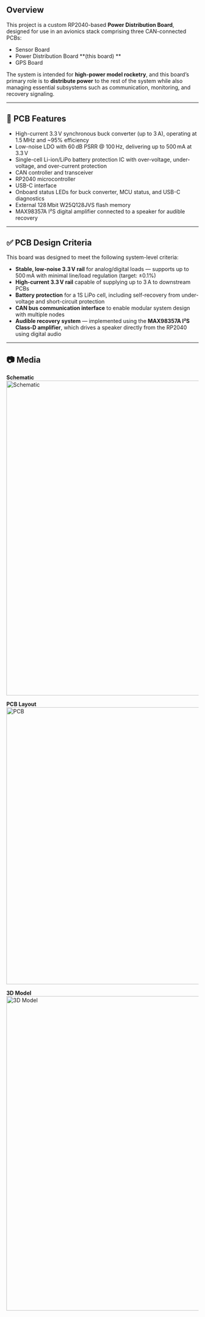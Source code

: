 ## Overview

This project is a custom RP2040-based **Power Distribution Board**, designed for use in an avionics stack comprising three CAN-connected PCBs:  
- Sensor Board  
- Power Distribution Board **(this board) ** 
- GPS Board

The system is intended for **high-power model rocketry**, and this board’s primary role is to **distribute power** to the rest of the system while also managing essential subsystems such as communication, monitoring, and recovery signaling.

---

## 📡 PCB Features

- High-current 3.3 V synchronous buck converter (up to 3 A), operating at 1.5 MHz and ~95% efficiency  
- Low-noise LDO with 60 dB PSRR @ 100 Hz, delivering up to 500 mA at 3.3 V  
- Single-cell Li-ion/LiPo battery protection IC with over-voltage, under-voltage, and over-current protection  
- CAN controller and transceiver  
- RP2040 microcontroller  
- USB-C interface  
- Onboard status LEDs for buck converter, MCU status, and USB-C diagnostics  
- External 128 Mbit W25Q128JVS flash memory  
- MAX98357A I²S digital amplifier connected to a speaker for audible recovery


---

## ✅ PCB Design Criteria

This board was designed to meet the following system-level criteria:

- **Stable, low-noise 3.3 V rail** for analog/digital loads — supports up to 500 mA with minimal line/load regulation (target: ±0.1%)
- **High-current 3.3 V rail** capable of supplying up to 3 A to downstream PCBs
- **Battery protection** for a 1S LiPo cell, including self-recovery from under-voltage and short-circuit protection
- **CAN bus communication interface** to enable modular system design with multiple nodes
- **Audible recovery system** — implemented using the **MAX98357A I²S Class-D amplifier**, which drives a speaker directly from the RP2040 using digital audio

---

## 📷 Media

**Schematic**  
<img width="1198" height="825" alt="Schematic" src="https://github.com/user-attachments/assets/0feec0ab-8769-4062-970b-4b7c44f42931" />

**PCB Layout**  
<img width="727" height="726" alt="PCB" src="https://github.com/user-attachments/assets/56e3cc84-d94c-4757-b918-3196ad6e1237" />

**3D Model**  
<img width="897" height="824" alt="3D Model" src="https://github.com/user-attachments/assets/790dbb87-3a3d-4196-b3ab-e01e4494cdfc" />
